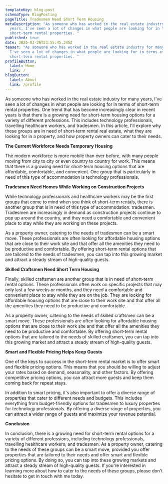 ```yaml
---
templateKey: blog-post
schemaType: BlogPosting
pageTitle: Tradesmen Need Short Term Housing
metaDescription: "As someone who has worked in the real estate industry for many
  years, I've seen a lot of changes in what people are looking for in terms of
  short-term rental properties. "
published: true
date: 2025-03-26T23:55:45.245Z
teaser: "As someone who has worked in the real estate industry for many years,
  I've seen a lot of changes in what people are looking for in terms of
  short-term rental properties. "
profileButton:
  label: Home
  link: /
blogButton:
  label: About
  link: /profile
---
```

As someone who has worked in the real estate industry for many years, I've seen a lot of changes in what people are looking for in terms of short-term rental properties. One trend that has become increasingly clear in recent years is that there is a growing need for short-term housing options for a variety of different professions. This includes technology professionals, travelling healthcare workers, and tradesmen. In this article, I'll explore why these groups are in need of short-term rental real estate, what they are looking for in a property, and how property owners can cater to their needs.

**The Current Workforce Needs Temporary Housing**

The modern workforce is more mobile than ever before, with many people moving from city to city or even country to country for work. This means that there is a growing need for short-term housing options that are affordable, comfortable, and convenient. One group that is particularly in need of this type of accommodation is technology professionals.

**Tradesmen Need Homes While Working on Construction Projects**

While technology professionals and healthcare workers may be the first groups that come to mind when you think of short-term rentals, there is another group that is in need of this type of accommodation: tradesmen. Tradesmen are increasingly in demand as construction projects continue to pop up around the country, and they need a comfortable and convenient place to stay while they are working on these projects.

As a property owner, catering to the needs of tradesmen can be a smart move. These professionals are often looking for affordable housing options that are close to their work site and that offer all the amenities they need to be productive and comfortable. By offering short-term rental options that are tailored to the needs of tradesmen, you can tap into this growing market and attract a steady stream of high-quality guests.

**Skilled Craftsmen Need Short Term Housing**

Finally, skilled craftsmen are another group that is in need of short-term rental options. These professionals often work on specific projects that may only last a few weeks or months, and they need a comfortable and convenient place to stay while they are on the job. They are looking for affordable housing options that are close to their work site and that offer all the amenities they need to be productive and comfortable.

As a property owner, catering to the needs of skilled craftsmen can be a smart move. These professionals are often looking for affordable housing options that are close to their work site and that offer all the amenities they need to be productive and comfortable. By offering short-term rental options that are tailored to the needs of skilled craftsmen, you can tap into this growing market and attract a steady stream of high-quality guests.

**Smart and Flexible Pricing Helps Keep Guests**

One of the keys to success in the short-term rental market is to offer smart and flexible pricing options. This means that you should be willing to adjust your rates based on demand, seasonality, and other factors. By offering competitive pricing options, you can attract more guests and keep them coming back for repeat stays.

In addition to smart pricing, it's also important to offer a diverse range of properties that cater to different needs and budgets. This includes everything from budget-friendly options for tradesmen to luxury properties for technology professionals. By offering a diverse range of properties, you can attract a wider range of guests and maximize your revenue potential.

**Conclusion**

In conclusion, there is a growing need for short-term rental options for a variety of different professions, including technology professionals, travelling healthcare workers, and tradesmen. As a property owner, catering to the needs of these groups can be a smart move, provided you offer properties that are tailored to their needs and offer smart and flexible pricing options. By doing so, you can tap into these growing markets and attract a steady stream of high-quality guests. If you're interested in learning more about how to cater to the needs of these groups, please don't hesitate to get in touch with me today.